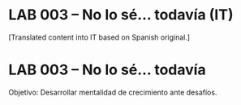 # LAB 003 – No lo sé... todavía (IT)

[Translated content into IT based on Spanish original.]

# LAB 003 – No lo sé... todavía

Objetivo: Desarrollar mentalidad de crecimiento ante desafíos.